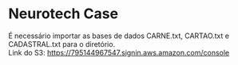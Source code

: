 # Neurotech Case

É necessário importar as bases de dados CARNE.txt, CARTAO.txt e CADASTRAL.txt para o diretório.<br>
Link do S3: https://795144967547.signin.aws.amazon.com/console
